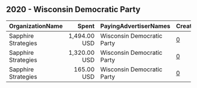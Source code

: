 ## 2020 - Wisconsin Democratic Party 
|OrganizationName|Spent|PayingAdvertiserNames|CreativeUrls|Impressions|Genders|AgeBrackets|CountryCodes|BillingAddresses|CandidateBallotInformation|
|:---|---:|:---|:---|---:|:---|:---|:---|:---|:---|
|Sapphire Strategies|1,494.00 USD|Wisconsin Democratic Party|[0](https://www.snap.com/political-ads/asset/64ba405bb7c35ef15c3cfacfac271be0e4e8c993d3d99551aba0d4fe5e80fed7?mediaType=mp4)|287,268|||united states|US||
|Sapphire Strategies|1,320.00 USD|Wisconsin Democratic Party|[0](https://www.snap.com/political-ads/asset/c9c79d4eb1ce51f08b13feed7eb398471a3a870b42a2434c65f6b26902632b8c?mediaType=mp4)|500,723||18-30|united states|US||
|Sapphire Strategies|165.00 USD|Wisconsin Democratic Party|[0](https://www.snap.com/political-ads/asset/64ba405bb7c35ef15c3cfacfac271be0e4e8c993d3d99551aba0d4fe5e80fed7?mediaType=mp4)|35,410|||united states|US||
